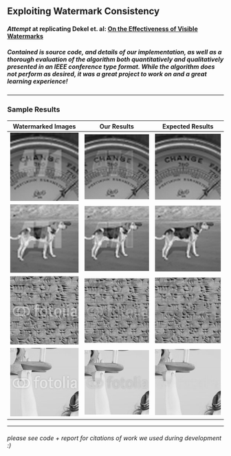 ## Exploiting Watermark Consistency

#### *Attempt* at replicating Dekel et. al: [On the Effectiveness of Visible Watermarks](http://openaccess.thecvf.com/content_cvpr_2017/papers/Dekel_On_the_Effectiveness_CVPR_2017_paper.pdf)

##### Contained is source code, and details of our implementation, as well as a thorough evaluation of the algorithm both quantitatively and qualitatively presented in an IEEE conference type format. While the algorithm does not perform as desired, it was a great project to work on and a great learning experience!

___
### Sample Results

Watermarked Images             |  Our Results             |  Expected Results
:-------------------------:|:-------------------------:|:-------------------------:
![](./images/0imagenet_wm.png)  |  ![](./images/0imagenet_rc.png)  |  ![](./images/0imagenet_gt.png)
![](./images/1imagenet_wm.png)  |  ![](./images/1imagenet_rc.png)  |  ![](./images/1imagenet_gt.png)
![](./images/1fotolia_wm.png)  |  ![](./images/1fotolia_rc.png)  |  ![](./images/1fotolia_gt.png)
![](./images/2fotolia_wm.png)  |  ![](./images/2fotolia_rc.png)  |  ![](./images/2fotolia_gt.png)

___
###### *please see code + report for citations of work we used during development :)*
